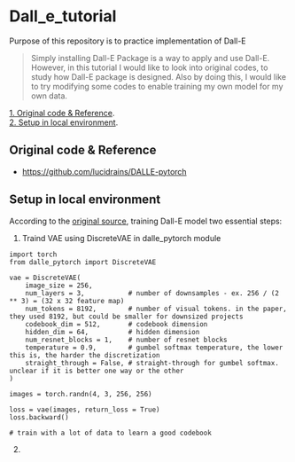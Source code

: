 # Dall_e_tutorial
Purpose of this repository is to practice implementation of Dall-E

> Simply installing Dall-E Package is a way to apply and use Dall-E. However, in this tutorial I would like to look into original codes, to study how Dall-E package is designed. Also by doing this, I would like to try modifying some codes to enable training my own model for my own data. 

[1. Original code & Reference](#Original-code-&-Reference).  
[2. Setup in local environment](#Setup-in-local-environment).  

## Original code & Reference
- https://github.com/lucidrains/DALLE-pytorch

## Setup in local environment
According to the [original source](https://github.com/lucidrains/DALLE-pytorch), training Dall-E model two essential steps:   
1. Traind VAE using DiscreteVAE in dalle_pytorch module

~~~python3
import torch
from dalle_pytorch import DiscreteVAE

vae = DiscreteVAE(
    image_size = 256,
    num_layers = 3,           # number of downsamples - ex. 256 / (2 ** 3) = (32 x 32 feature map)
    num_tokens = 8192,        # number of visual tokens. in the paper, they used 8192, but could be smaller for downsized projects
    codebook_dim = 512,       # codebook dimension
    hidden_dim = 64,          # hidden dimension
    num_resnet_blocks = 1,    # number of resnet blocks
    temperature = 0.9,        # gumbel softmax temperature, the lower this is, the harder the discretization
    straight_through = False, # straight-through for gumbel softmax. unclear if it is better one way or the other
)

images = torch.randn(4, 3, 256, 256)

loss = vae(images, return_loss = True)
loss.backward()

# train with a lot of data to learn a good codebook
~~~

2. 
